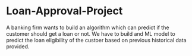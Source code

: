# Loan-Approval-Project
A banking firm wants to build an algorithm which can predict if the customer should get a loan or not.
We have to build and ML model to predict the loan eligibility of the custoer based on previous historical data provided.
